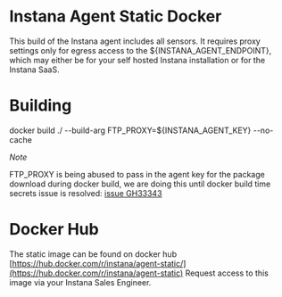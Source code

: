 Instana Agent Static Docker
===========================

This build of the Instana agent includes all sensors. It requires proxy settings only for egress access to the ${INSTANA_AGENT_ENDPOINT}, which may either be for your self hosted Instana installation or for the Instana SaaS.

Building
========

docker build ./ --build-arg FTP_PROXY=${INSTANA_AGENT_KEY} --no-cache

*Note*

FTP_PROXY is being abused to pass in the agent key for the package download during docker build, we are doing this until docker build time secrets issue is resolved: [issue GH33343](https://github.com/moby/moby/issues/33343)

Docker Hub
==========

The static image can be found on docker hub [https://hub.docker.com/r/instana/agent-static/](https://hub.docker.com/r/instana/agent-static)
Request access to this image via your Instana Sales Engineer.
